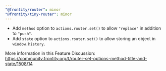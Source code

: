 ```yaml
---
"@frontity/router": minor
"@frontity/tiny-router": minor
---
```


- Add `method` option to `actions.router.set()` to allow `"replace"` in addition to `"push"`.
- Add `state` option to `actions.router.set()` to allow storing an object in `window.history`.

More information in this Feature Discussion: https://community.frontity.org/t/router-set-options-method-title-and-state/1508/14

